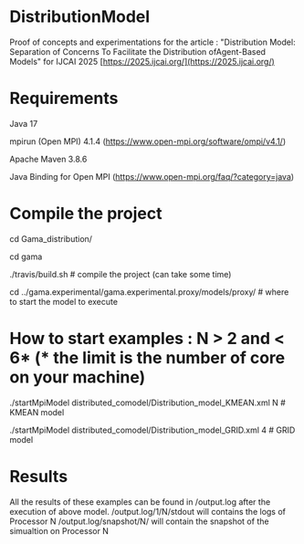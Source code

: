# DistributionModel

Proof of concepts and experimentations for the article : "Distribution Model: Separation of Concerns To Facilitate the Distribution ofAgent-Based Models" for IJCAI 2025 [https://2025.ijcai.org/](https://2025.ijcai.org/)

# Requirements  
Java 17

mpirun (Open MPI) 4.1.4 (https://www.open-mpi.org/software/ompi/v4.1/)

Apache Maven 3.8.6

Java Binding for Open MPI (https://www.open-mpi.org/faq/?category=java)


# Compile the project

cd Gama_distribution/

cd gama

./travis/build.sh # compile the project (can take some time)

cd ../gama.experimental/gama.experimental.proxy/models/proxy/ # where to start the model to execute

# How to start examples : N > 2 and < 6*  (* the limit is the number of core on your machine)

./startMpiModel distributed_comodel/Distribution_model_KMEAN.xml N    # KMEAN model

./startMpiModel distributed_comodel/Distribution_model_GRID.xml 4     # GRID model

# Results 

All the results of these examples can be found in /output.log after the execution of above model.
/output.log/1/N/stdout will contains the logs of Processor N
/output.log/snapshot/N/ will contain the snapshot of the simualtion on Processor N
